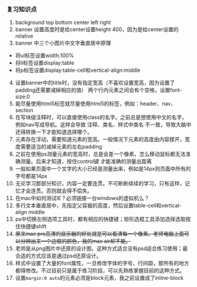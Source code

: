 ### 复习知识点

1. background top bottom center left right
2. banner 设置高度时是给center设置height 400，因为是给center设置的relative
3. banner 中三个小图片中文字垂直居中原理
  - 将ul标签设置width:100%
  - 将li标签设置display:table
  - 将p标签设置display:table-cell和vertical-align:middle
4. 设置banner中的title时，没有指定宽高（不喜欢设置宽高，因为设置了padding还需要减掉相应的值）
     两个行内元素之间会有个空格，设置font-size:0
5. 能尽量使用html5标签就尽量使用html5的标签，例如：header、nav、section
6. 在写块级注释时，可以直接使用class的名字。之前总是想使用中文的名字，例如nav写成导航。这样会导致
     注释、类名、样式中类名 不一致，导致大脑中还得转换一下才能知道选择哪个。	
7. 元素存在浮动，需要知道元素的宽高。一般情况下元素的高度由内容撑开，宽度需要适当的减掉元素的左右padding
8. 之前在使用ps测量元素的宽高时，总是会差一个像素，怎么移动鼠标都无法准确测量。后来才知道，按住control键
     才能准确的测量出距离
9. 一般如果页面中一个文字的大小已经是测量出来，例如是14px则页面中所有的字号都是14px
10. 无论学习那部分知识，内容一定要连贯。不可断断续续的学习，只有这样，记忆才会连贯。否则就会得不偿失。
11. 在mac中如何测试IE？必须链接一台windows的虚拟机么？ 
12. 多行文本垂直居中，先指定父容器的高度，然后设置table-cell和vertical-align middle
13. ps中切换左侧选项工具时，都有相应的快捷键；矩形选框工具添加选择选取按住快捷键shift
14. ~~原来mac pro高清的显示器的好处就是可以看清每一个像素。老师电脑上面可以分辨出来一个边框的颜色，我的mac air却不能。~~
15. 老师是从png图片中还原的设计图，这种方式适合没有psd适合练习使用；最合适的方式应该是通过psd还原设计。
16. 样式中设置了大量的font属性，一旦修改字体的字号、行间距，那所有的地方都得修改。不过目前只是属于练习阶段，可以先熟练掌握目前的这种方式。
17. 设置`margin:0 auto`的元素必须是block元素，我之前设置成了inline-block

